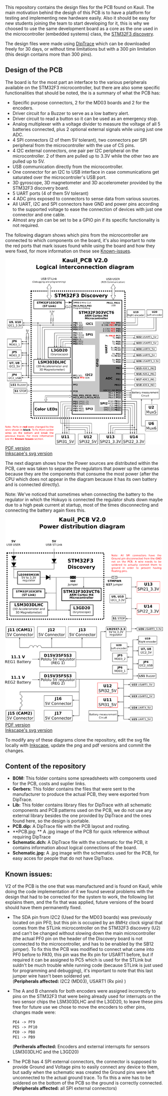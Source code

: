 This repository contains the design files for the PCB found on Kauil. The main motivation behind the desigh of this PCB is to have a platform for testing and implementing new hardware easily. Also it should be easy for new students joining the team to start developing for it, this is why we choosed to use the same development board as a core as the one used in the microcontroller (embedded systems) class, the [STM32F3 discovery](http://www.st.com/web/catalog/tools/FM116/SC959/SS1532/PF254044).

The design files were made using [DipTrace](http://diptrace.com/) which can be downloaded freely for 30 days, or without time limitations but with a 300 pin limitation (this design contains more than 300 pins).

## Design of the PCB

The board is for the most part an interface to the various peripherals available on the STM32F3 microcontroller,
but there are also some specific functionalities that should be noted, the is a summary of what the PCB has:

+ Specific purpose connectors, 2 for the MD03 boards and 2 for the encoders. 
+ Driver circuit for a Buzzer to serve as a low battery alert.
+ Driver circuit to read a button so it can be used as an emergency stop. 
+ Analog multiplexer with a voltage divider to measure the voltage of all 5 batteries connected, plus 2 optional
  external signals while using just one ADC.
+ 4 SPI connectors (2 of them 5V tolerant), two connectors per SPI peripheral from the microcontroller with the
  use of CS pins.
+ 4 I2C external connectors, one pair per I2C peripheral on the microcontroller. 2 of them are pulled up to 3.3V
  while the other two are pulled up to 5V.
+ USB communication directly from the microcontroller.
+ One connector for an I2C to USB interface in case communications get saturated over the microcontroler's USB 
  port.
+ 3D gyroscope, 3D magnetometer and 3D accelerometer provided by the STM32F3 discovery board.
+ 5 UART ports (4 of them 5V tolerant)
+ 4 ADC pins exposed to connectors to sense data from various sources.
+ All UART, I2C and SPI connectors have GND and power pins according to the supported voltage to ease the 
  connection of devices with just one connector and one cable.
+ Almost any pin can be set to be a GPIO pin if its specific functionality is not required.

The following diagram shows which pins from the microcontroller are connected to which components on the board,
it's also important to note the red ports that mark issues found while using the board and how they were fixed,
for more information on these see [Known-issues](Known-issues).

![Logic diagram](images/logicalDiagram.png)  
[PDF version](images/logicalDiagram.pdf)  
[Inkscape's svg version](images/logicalDiagram.svg)

The next diagram shows how the Power sources are distributed within the PCB, care was taken to separate the
regulators that power up the cameras because they are the components that consume the most power (after the CPU
which does not appear in the diagram because it has its own battery and is connected directly).

Note: We've noticed that sometimes when connecting the battery to the regulator in which the Hokuyo is connected 
the regulator shuts down maybe due to a high peak current at startup, most of the times disconnecting and
connecting the battery again fixes this.

![Power distribution](images/powerDistribution.png)  
[PDF version](images/powerDistribution.pdf)  
[Inkscape's svg version](images/powerDistribution.svg)

To modify any of these diagrams clone the repository, edit the svg file locally with
[Inkscape](https://inkscape.org/), update the png and pdf versions and commit the changes.

## Content of the repository

+ **BOM:** This folder contains some spreadsheets with components used for the PCB, costs and suplier links.
+ **Gerbers:** This folder contains the files that were sent to the manufacturer to produce the actual PCB, they were exported from DipTrace.
+ **Lib:** This folder contains library files for DipTrace with all schematic components and PCB patterns used on the PCB, we do not use any external library besides the one provided by DipTrace and the ones found here, so the design is portable.
+ **PCB.dip:** A DipTrace file with the PCB layout and routing.
+ **PCB.jpg: ** A .jpg image of the PCB for quick reference without requiring DipTrace
+ **Schematic.dch:** A DipTrace file with the schematic for the PCB, it contains information about logical connections of the board.
+ **Schematic.jpg:** A .jpg image with the schematics used for the PCB, for easy acces for people that do not have DipTrace.

## Known issues:

V2 of the PCB is the one that was manufactured and is found on Kauil, while doing the code implementation of it we found several problems with the design that had to be corrected for the system to work, the following list explains them, and the fix that was applied, future versions of the board should have them permanently fixed.

* The SDA pin from I2C2 (Used for the MD03 boards) was previously located
  on pin PF0, but this pin is occupied by an 8MHz clock signal that comes
  from the STLink microcontroller on the STM32F3 discovery (U2) and can't
  be changed without slowing down the main microcontroller (the actual
  PF0 pin on the header of the Discovery board is not connected to the 
  microcontroller, and has to be enabled by the SB12 jumper). To fix this 
  the PCB was modified to connect what came into PF0 before to PA10, this 
  pin was the Rx pin for USART1 before, but if required it can be assigned 
  to PC5 which is used for the STLink but suldn't be much trouble while 
  running code (because STLink is just used for programming and debugging), 
  it's important to note that this last jumper wire hasn't been soldered yet.  
  (**Peripherals affected:** I2C2 (MD03), USART1 (Rx pin) )

* The A and B channels for both encoders were assigned incorrectly to pins
  on the STM32F3 that were being already used for interrupts on the two
  sensor chips the LSM303DLHC and the L3GD20, to leave these pins free 
  for future use we chose to move the encoders to other pins, changes made
  were:

      PE4 -> PF9
      PE5 -> PF10
      PE0 -> PB8
      PE1 -> PB9

  (**Periherals affected:** Encoders and external interrupts for sensors 
   LSM303DLHC and the L3GD20)

* The PCB has 4 SPI external connectors, the connector is supposed to 
  provide Ground and Voltage pins to easily connect any device to them,
  but sadly when the schematic was created the Ground pins were left
  unconnected to the actual ground trace. To fix this a wire has to be
  soldered on the bottom of the PCB so the ground is correctly connected.  
  (**Peripherals affected:** all SPI external connectors)

